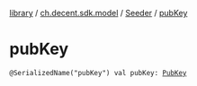 [library](../../index.md) / [ch.decent.sdk.model](../index.md) / [Seeder](index.md) / [pubKey](./pub-key.md)

# pubKey

`@SerializedName("pubKey") val pubKey: `[`PubKey`](../-pub-key/index.md)